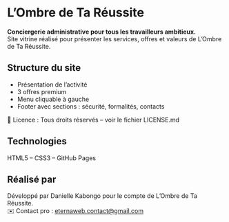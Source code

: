 # L’Ombre de Ta Réussite

**Conciergerie administrative pour tous les travailleurs ambitieux.**  
Site vitrine réalisé pour présenter les services, offres et valeurs de L’Ombre de Ta Réussite.

## Structure du site

- Présentation de l’activité
- 3 offres premium
- Menu cliquable à gauche
- Footer avec sections : sécurité, formalités, contacts

📄 Licence : Tous droits réservés – voir le fichier LICENSE.md

## Technologies

HTML5 – CSS3 – GitHub Pages

## Réalisé par

Développé par Danielle Kabongo pour le compte de L’Ombre de Ta Réussite.  
✉️ Contact pro : eternaweb.contact@gmail.com
